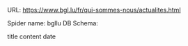 URL: https://www.bgl.lu/fr/qui-sommes-nous/actualites.html

Spider name: bgllu
DB Schema:

title
content
date